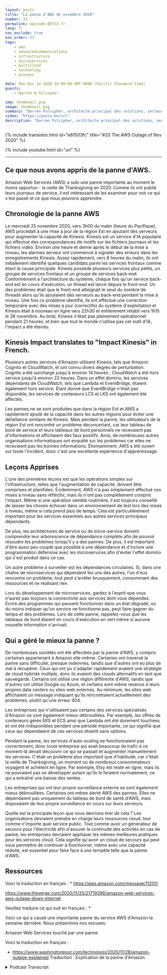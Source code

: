 ```yaml
---
layout: posts
title: "La panne d'AWS de novembre 2020"
number: 33
permalink: episode-EDT33-fr
lang: fr
nav_exclude: true
nav_order: 33
tags:
    - aws
    - advancedcommunications
    - infrastructure
    - microservices
    - multicloud
    - technology
    - process

date: Mon Dec 14 2020 16:00:00 GMT-0800 (Pacific Standard Time)
guests:
    - Darren W Pulsipher

img: thumbnail.png
image: thumbnail.png
summary: "Darren Pulsipher, architecte principal des solutions, secteur public, chez Intel, parle des enseignements tirés de la panne d'AWS en novembre 2020 et des solutions préventives pour naviguer lors de telles pannes."
video: "https://youtu.be/url"
description: "Darren Pulsipher, architecte principal des solutions, secteur public, chez Intel, parle des enseignements tirés de la panne d'AWS en novembre 2020 et des solutions préventives pour naviguer lors de telles pannes."
---
```


<div>
{% include transistor.html id="e81503fc" title="#33 The AWS Outage of Nov 2020" %}

{% include youtube.html id="url" %}
</div>

---

## Ce que nous avons appris de la panne d'AWS.

Amazon Web Services (AWS) a subi une panne importante au moment le moins opportun - la veille de Thanksgiving en 2020. Comme ils ont publié leurs journaux de service, il est intéressant de les examiner pour voir ce qui s'est passé et ce que nous pouvons apprendre.

## Chronologie de la panne AWS

Le mercredi 25 novembre 2020, vers 3h00 du matin (heure du Pacifique), AWS procédait à une mise à jour de la région Est en ajoutant des serveurs pour augmenter la capacité de Kinesis. Kinesis est un service d'IA populaire qui effectue des correspondances de motifs sur les fichiers journaux et les fichiers vidéo. Environ une heure et demie après le début de la mise à niveau, les alarmes serveur ont commencé à signaler des erreurs dans les enregistrements Kinesis. Assez rapidement, vers 8 heures du matin, ils ont initialement identifié quelques candidats parmi les services frontaux comme étant la cause principale. Kinesis possède plusieurs services plus petits, un groupe de services frontaux et un groupe de services back-end. Conformément à l'architecture du système, chaque fois qu'un service back-end est en cours d'exécution, un thread est lancé depuis le front-end. Un des problèmes était que le front-end atteignait le seuil du nombre de threads alors qu'ils ajoutaient des serveurs au back-end pendant la mise à niveau. Une fois ce problème identifié, ils ont effectué une correction temporaire avec des mises à jour (correctifs) du système d'exploitation et Kinesis était à nouveau en ligne vers 22h30 et entièrement rétabli vers 1h15 le 26 novembre. Au total, Kinesis n'était pas pleinement opérationnel pendant 21 heures, et bien que tout le monde n'utilise pas cet outil d'IA, l'impact a été étendu.

## Kinesis Impact translates to "Impact Kinesis" in French.

Plusieurs autres services d'Amazon utilisent Kinesis, tels que Amazon Cognito et CloudWatch, et ont connu divers degrés de perturbation. Cognito a été surchargé jusqu'à environ 14 heures ; CloudWatch a été hors service jusqu'à environ 22 heures. Dans un effet domino, les services dépendants de CloudWatch, tels que Lambda et EventBridge, étaient également hors service. Étant donné que EventBridge n'était pas disponible, les services de conteneurs LCS et LKS ont également été affectés.

Les pannes ne se sont produites que dans la région Est et AWS a rapidement ajouté de la capacité dans les autres régions pour éviter une défaillance similaire de Kinesis. Mais pendant la panne, les utilisateurs de la région Est ont rencontré un problème déconcertant, car leur tableau de bord de service et leurs tableaux de bord personnels ne recevaient pas d'informations et affichaient des faux positifs. Ainsi, de nombreuses autres organisations informatiques ont enquêté sur les problèmes car elles ne recevaient pas les bonnes informations. Étonnamment, AWS a été ouvert sur toute l'incident, donc c'est une excellente expérience d'apprentissage.

## Leçons Apprises

L'une des premières leçons est que les opérations simples sur l'infrastructure, telles que l'augmentation de capacité, doivent être comprises et planifiées. Évidemment, AWS n'a pas simplement effectué ces mises à niveau sans réfléchir, mais ils n'ont pas complètement compris l'impact. Même si une opération semble routinière, il est toujours conseillé de laisser les choses échouer dans un environnement de test lors des mises à niveau, même si cela prend plus de temps. Cela est particulièrement important pour les services essentiels aux autres services principaux dépendants.

De plus, les architectures de service ou de micro-service doivent comprendre leur arborescence de dépendance complète afin de pouvoir résoudre les problèmes lorsqu'il y a des pannes. De plus, il est important d'être aussi peu couplé que possible à une dépendance et d'inclure une programmation défensive avec les microservices afin d'éviter l'effet domino qui s'est produit dans ce cas.

Un autre problème à surveiller est les dépendances circulaires. Si, dans une chaîne de microservices qui dépendent les uns des autres, l'un d'eux rencontre un problème, tout peut s'arrêter brusquement, consommant des ressources et ne réalisant rien.

Lors du développement de microservices, gardez à l'esprit que vous n'aurez pas toujours la connectivité aux services dont vous dépendez. Écrire des programmes qui peuvent fonctionner dans un état dégradé, ou du moins indiquer qu'un service ne fonctionne pas, peut faire gagner du temps et des problèmes. Lors de cette panne, rappelez-vous que les tableaux de bord étaient en cours d'exécution en vert même si aucune nouvelle information n'arrivait.

## Qui a géré le mieux la panne ?

De nombreuses sociétés ont été affectées par la panne d'AWS, y compris certaines appartenant à Amazon elle-même. Certaines ont traversé la panne sans difficulté, presque indemnes, tandis que d'autres ont eu plus de mal à récupérer. Ceux qui ont pu s'adapter rapidement avaient une stratégie de cloud hybride multiple, donc ils avaient des clouds alternatifs en tant que sauvegarde. Certains ont utilisé une région différente d'AWS, tandis que d'autres ont utilisé Google ou Azure, et certains sont même revenus à leurs propres data centers ou sites web externes. Au minimum, les sites web affichaient un message indiquant qu'ils rencontraient actuellement des problèmes, plutôt qu'une erreur 404.

Les entreprises qui n'utilisaient pas certains des services spécialisés d'Amazon se sont également mieux débrouillées. Par exemple, les offres de conteneurs gérés EKS et ECS ainsi que Lambda ont été durement touchées et ont été indisponibles pendant une période importante, ce qui signifie que ceux qui dépendaient de ces services étaient sans options.

Pendant la panne, les services d'auto-scaling ne fonctionnaient pas correctement, donc toute entreprise qui avait beaucoup de trafic à ce moment-là devait découvrir ce qui se passait et augmenter manuellement les services. C'était un problème plus important que d'habitude, car c'était la veille de Thanksgiving, un moment où de nombreux consommateurs voyagent et achètent en ligne. Par exemple, Etsy est resté en ligne, mais ils ne pouvaient pas se développer autant qu'ils le feraient normalement, ce qui a entraîné une baisse des ventes.

Les entreprises qui ont leur propre surveillance externe se sont également mieux débrouillées. Certaines ont même alerté AWS des pannes. Elles ne dépendaient pas uniquement du tableau de bord de santé d'AWS, mais disposaient de leur propre surveillance en cours sur leurs serveurs.

Quelle est la principale leçon que nous devrions tirer de cela ? Les organisations devraient prendre en charge leurs ressources cloud, tout comme n'importe quel service public. Tout comme avoir un générateur de secours pour l'électricité afin d'assurer la continuité des activités en cas de panne, les entreprises devraient appliquer les mêmes meilleures pratiques pour les services cloud. Cela signifie qu'avoir un cloud de secours qui peut vous permettre de continuer à fonctionner, même avec une capacité réduite, est essentiel pour faire face à une tempête telle que la panne d'AWS.

## Ressources

Voici la traduction en français : * https://aws.amazon.com/message/11201/

https://www.theverge.com/2020/11/25/21719396/amazon-web-services-aws-outage-down-internet

Veuillez traduire ce qui suit en français : *

Voici ce qui a causé une importante panne du service AWS d'Amazon la semaine dernière. Nous présentons nos excuses.

Amazon Web Services touché par une panne

Voici la traduction en français : 

* https://www.washingtonpost.com/technology/2020/11/28/amazon-outage-explained
Traduction : Explication de la panne d'Amazon



<details>
<summary> Podcast Transcript </summary>

<p></p>

</details>
